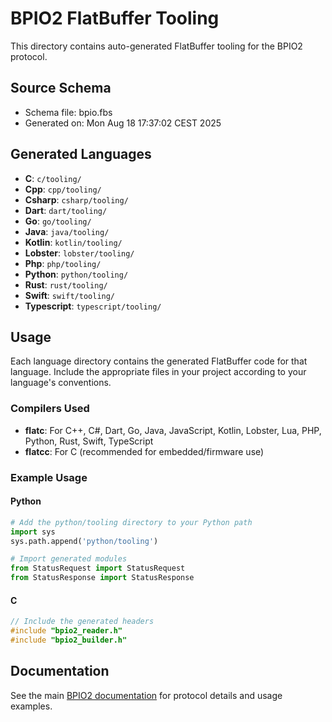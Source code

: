 # BPIO2 FlatBuffer Tooling

This directory contains auto-generated FlatBuffer tooling for the BPIO2 protocol.

## Source Schema
- Schema file: bpio.fbs
- Generated on: Mon Aug 18 17:37:02 CEST 2025

## Generated Languages

- **C**: `c/tooling/`
- **Cpp**: `cpp/tooling/`
- **Csharp**: `csharp/tooling/`
- **Dart**: `dart/tooling/`
- **Go**: `go/tooling/`
- **Java**: `java/tooling/`
- **Kotlin**: `kotlin/tooling/`
- **Lobster**: `lobster/tooling/`
- **Php**: `php/tooling/`
- **Python**: `python/tooling/`
- **Rust**: `rust/tooling/`
- **Swift**: `swift/tooling/`
- **Typescript**: `typescript/tooling/`

## Usage

Each language directory contains the generated FlatBuffer code for that language.
Include the appropriate files in your project according to your language's conventions.

### Compilers Used
- **flatc**: For C++, C#, Dart, Go, Java, JavaScript, Kotlin, Lobster, Lua, PHP, Python, Rust, Swift, TypeScript
- **flatcc**: For C (recommended for embedded/firmware use)

### Example Usage

#### Python
```python
# Add the python/tooling directory to your Python path
import sys
sys.path.append('python/tooling')

# Import generated modules
from StatusRequest import StatusRequest
from StatusResponse import StatusResponse
```

#### C
```c
// Include the generated headers
#include "bpio2_reader.h"
#include "bpio2_builder.h"
```

## Documentation

See the main [BPIO2 documentation](https://docs.buspirate.com/docs/binmode-reference/protocol-bpio2) for protocol details and usage examples.
